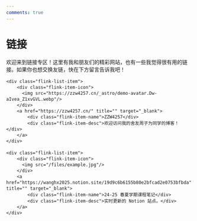 ```yaml
---
comments: true
---
```

# 链接

欢迎来到链接专区！这里有我和朋友们的精彩网站，也有一些我觉得很有用的链接。如果你也想交换友链，快在下方留言告诉我吧！

<div class="flink-list">

    <div class="flink-list-item">
        <div class="flink-item-icon">
          <img src="https://zzw4257.cn/_astro/demo-avatar.Dw-aIvea_Z1xvGVL.webp"/>
        </div>
        <a href="https://zzw4257.cn/" title="" target="_blank">
            <div class="flink-item-name">ZZW4257</div>
            <div class="flink-item-desc">欢迎访问我的舍友周子为同学的博客！</div>
        </a>
    </div>

    <div class="flink-list-item">
        <div class="flink-item-icon">
          <img src="/files/example.jpg"/>
        </div>
        <a href="https://wanghx2025.notion.site/19d9c6b6155b80e2bfcad2e0753bfbda" title="" target="_blank">
            <div class="flink-item-name">24-25 春夏学期课程笔记</div>
            <div class="flink-item-desc">实时更新的 Notion 站点。</div>
        </a>
    </div>
</div>